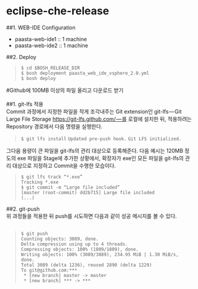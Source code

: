# eclipse-che-release

##1. WEB-IDE Configuration
- paasta-web-ide1 :: 1 machine
- paasta-web-ide2 :: 1 machine

##2. Deploy
>`$ cd $BOSH_RELEASE_DIR`<br>
>`$ bosh deployment paasta_web_ide_vsphere_2.0.yml`<br>
>`$ bosh deploy`

#Github에 100MB 이상의 파일 올리고 다운로드 받기<br>
<br>
##1. git-lfs 적용<br>
Commit 과정에서 지정한 파일을 작게 조각내주는 Git extension인 git-lfs — Git Large File Storage https://git-lfs.github.com/ — 를 로컬에 설치한 뒤, 적용하려는 Repository 경로에서 다음 명령을 실행한다.<br>

>`$ git lfs install`
>`Updated pre-push hook.`
>`Git LFS initialized.`

그다음 용량이 큰 파일을 git-lfs의 관리 대상으로 등록해준다. 다음 예시는 120MB 정도의 exe 파일을 Stage에 추가한 상황에서, 확장자가 exe인 모든 파일을 git-lfs의 관리 대상으로 지정하고 Commit을 수행한 모습이다.<br>

>`$ git lfs track “*.exe”`<br>
>`Tracking *.exe`<br>
>`$ git commit -m “Large file included”`<br>
>`[master (root-commit) dd2b715] Large file included`<br>
>`(...)`<br>

##2. git-push <br>
위 과정들을 적용한 뒤 push를 시도하면 다음과 같이 성공 메시지를 볼 수 있다.<br>
<br>
>`$ git push`<br>
>`Counting objects: 3089, done.`<br>
>`Delta compression using up to 4 threads.`<br>
>`Compressing objects: 100% (1809/1809), done.`<br>
>`Writing objects: 100% (3089/3089), 234.95 MiB | 1.30 MiB/s, done.`<br>
>`Total 3089 (delta 1236), reused 2890 (delta 1229)`<br>
>`To git@github.com:***`<br>
>` * [new branch] master -> master`<br>
>` * [new branch] *** -> ***`<br>


